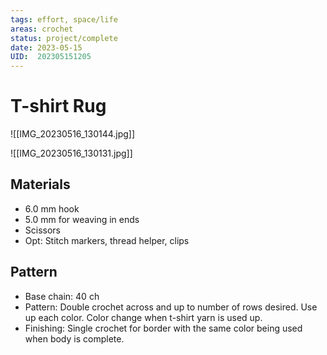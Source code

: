 ```yaml
---
tags: effort, space/life
areas: crochet 
status: project/complete
date: 2023-05-15
UID:  202305151205
---
```


# T-shirt Rug

![[IMG_20230516_130144.jpg]]

![[IMG_20230516_130131.jpg]]


## Materials
- 6.0 mm hook
- 5.0 mm for weaving in ends
- Scissors
- Opt: Stitch markers, thread helper, clips 

## Pattern
- Base chain: 40 ch
- Pattern: Double crochet across and up to number of rows desired. Use up each color. Color change when t-shirt yarn is used up.
- Finishing: Single crochet for border with the same color being used when body is complete.